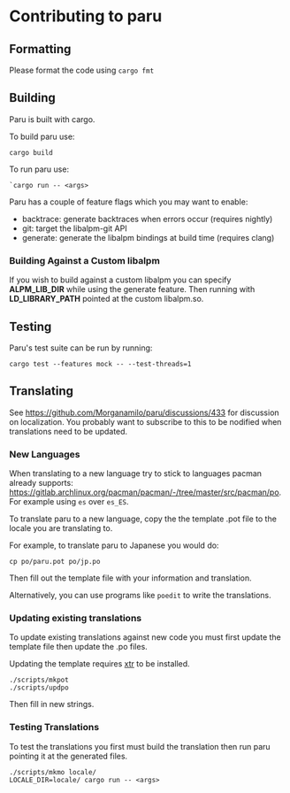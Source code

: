 # Contributing to paru

## Formatting

Please format the code using `cargo fmt`

## Building

Paru is built with cargo.

To build paru use:

```
cargo build
```

To run paru use:

```
`cargo run -- <args>
```

Paru has a couple of feature flags which you may want to enable:

- backtrace: generate backtraces when errors occur (requires nightly)
- git: target the libalpm-git API
- generate: generate the libalpm bindings at build time (requires clang)

### Building Against a Custom libalpm

If you wish to build against a custom libalpm you can specify **ALPM_LIB_DIR** while using the generate
feature. Then running with **LD_LIBRARY_PATH** pointed at the custom libalpm.so.

## Testing

Paru's test suite can be run by running:

```
cargo test --features mock -- --test-threads=1
```

## Translating

See https://github.com/Morganamilo/paru/discussions/433 for discussion on localization.
You probably want to subscribe to this to be nodified when translations need to be updated.

### New Languages

When translating to a new language try to stick to languages pacman already supports:
https://gitlab.archlinux.org/pacman/pacman/-/tree/master/src/pacman/po. For example using
`es` over `es_ES`.

To translate paru to a new language, copy the the template .pot file to the locale you
are translating to.

For example, to translate paru to Japanese you would do:

```
cp po/paru.pot po/jp.po
```

Then fill out the template file with your information and translation.

Alternatively, you can use programs like `poedit` to write the translations.

### Updating existing translations

To update existing translations against new code you must first update the
template file then update the .po files.

Updating the template requires [xtr](https://github.com/woboq/tr) to be installed.

```
./scripts/mkpot
./scripts/updpo
```

Then fill in new strings.

### Testing Translations

To test the translations you first must build the translation then run paru
pointing it at the generated files.

```
./scripts/mkmo locale/
LOCALE_DIR=locale/ cargo run -- <args>
```
